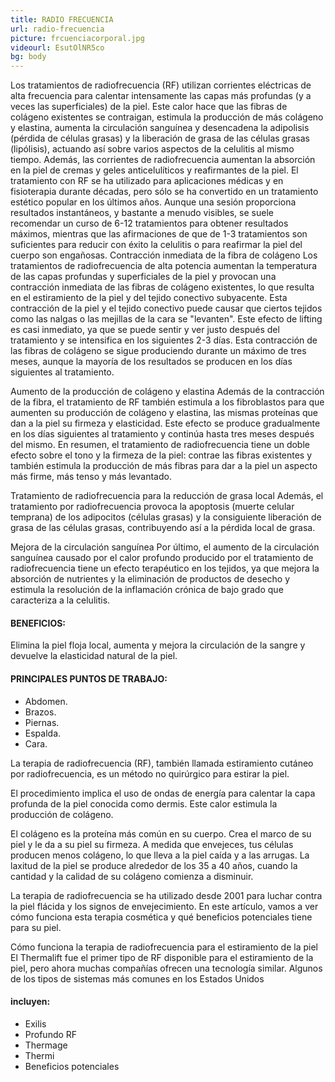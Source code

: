 ```yaml
---
title: RADIO FRECUENCIA
url: radio-frecuencia
picture: frcuenciacorporal.jpg
videourl: EsutOlNR5co
bg: body
---
```


Los tratamientos de radiofrecuencia (RF) utilizan corrientes eléctricas de alta frecuencia para calentar intensamente las capas más profundas (y a veces las superficiales) de la piel.
Este calor hace que las fibras de colágeno existentes se contraigan, estimula la producción de más colágeno y elastina, aumenta la circulación sanguínea y desencadena la adipolisis (pérdida de células grasas) y la liberación de grasa de las células grasas (lipólisis), actuando así sobre varios aspectos de la celulitis al mismo tiempo. Además, las corrientes de radiofrecuencia aumentan la absorción en la piel de cremas y geles anticelulíticos y reafirmantes de la piel.
El tratamiento con RF se ha utilizado para aplicaciones médicas y en fisioterapia durante décadas, pero sólo se ha convertido en un tratamiento estético popular en los últimos años.
Aunque una sesión proporciona resultados instantáneos, y bastante a menudo visibles, se suele recomendar un curso de 6-12 tratamientos para obtener resultados máximos, mientras que las afirmaciones de que de 1-3 tratamientos son suficientes para reducir con éxito la celulitis o para reafirmar la piel del cuerpo son engañosas.
Contracción inmediata de la fibra de colágeno
Los tratamientos de radiofrecuencia de alta potencia aumentan la temperatura de las capas profundas y superficiales de la piel y provocan una contracción inmediata de las fibras de colágeno existentes, lo que resulta en el estiramiento de la piel y del tejido conectivo subyacente.
Esta contracción de la piel y el tejido conectivo puede causar que ciertos tejidos como las nalgas o las mejillas de la cara se "levanten". Este efecto de lifting es casi inmediato, ya que se puede sentir y ver justo después del tratamiento y se intensifica en los siguientes 2-3 días. Esta contracción de las fibras de colágeno se sigue produciendo durante un máximo de tres meses, aunque la mayoría de los resultados se producen en los días siguientes al tratamiento.
 
Aumento de la producción de colágeno y elastina
Además de la contracción de la fibra, el tratamiento de RF también estimula a los fibroblastos para que aumenten su producción de colágeno y elastina, las mismas proteínas que dan a la piel su firmeza y elasticidad. Este efecto se produce gradualmente en los días siguientes al tratamiento y continúa hasta tres meses después del mismo.
En resumen, el tratamiento de radiofrecuencia tiene un doble efecto sobre el tono y la firmeza de la piel: contrae las fibras existentes y también estimula la producción de más fibras para dar a la piel un aspecto más firme, más tenso y más levantado.
 
Tratamiento de radiofrecuencia para la reducción de grasa local
Además, el tratamiento por radiofrecuencia provoca la apoptosis (muerte celular temprana) de los adipocitos (células grasas) y la consiguiente liberación de grasa de las células grasas, contribuyendo así a la pérdida local de grasa.
 

Mejora de la circulación sanguínea
Por último, el aumento de la circulación sanguínea causado por el calor profundo producido por el tratamiento de radiofrecuencia tiene un efecto terapéutico en los tejidos, ya que mejora la absorción de nutrientes y la eliminación de productos de desecho y estimula la resolución de la inflamación crónica de bajo grado que caracteriza a la celulitis.

#### BENEFICIOS:
Elimina la piel floja local, aumenta y mejora la circulación de la sangre y devuelve la elasticidad natural de la piel.

#### PRINCIPALES PUNTOS DE TRABAJO:
- Abdomen.
- Brazos.
- Piernas.
- Espalda.
- Cara.

La terapia de radiofrecuencia (RF), también llamada estiramiento cutáneo por radiofrecuencia, es un método no quirúrgico para estirar la piel. 

El procedimiento implica el uso de ondas de energía para calentar la capa profunda de la piel conocida como dermis. Este calor estimula la producción de colágeno.

El colágeno es la proteína más común en su cuerpo. Crea el marco de su piel y le da a su piel su firmeza. 
A medida que envejeces, tus células producen menos colágeno, lo que lleva a la piel caída y a las arrugas. La laxitud de la piel se produce alrededor de los 35 a 40 años, cuando la cantidad y la calidad de su colágeno comienza a disminuir.

La terapia de radiofrecuencia se ha utilizado desde 2001 para luchar contra la piel flácida y los signos de envejecimiento. En este artículo, vamos a ver cómo funciona esta terapia cosmética y qué beneficios potenciales tiene para su piel.

Cómo funciona la terapia de radiofrecuencia para el estiramiento de la piel
El Thermalift fue el primer tipo de RF disponible para el estiramiento de la piel, pero ahora muchas compañías ofrecen una tecnología similar. 
Algunos de los tipos de sistemas más comunes en los Estados Unidos 

#### incluyen: 
- Exilis
- Profundo RF
- Thermage
- Thermi
- Beneficios potenciales
